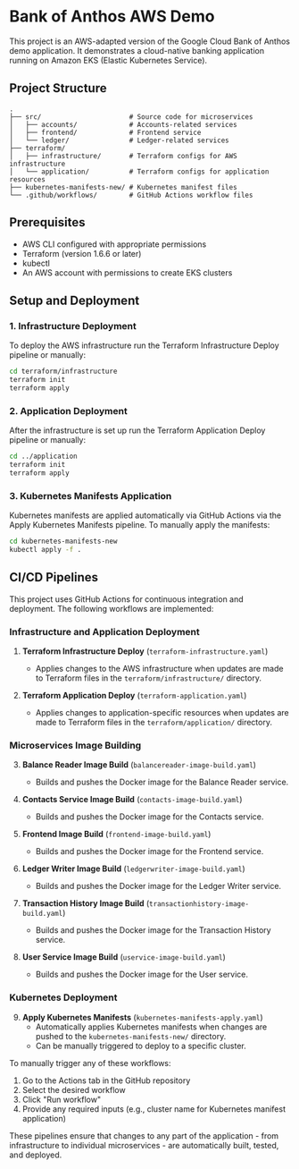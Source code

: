 # Bank of Anthos AWS Demo

This project is an AWS-adapted version of the Google Cloud Bank of Anthos demo application. It demonstrates a cloud-native banking application running on Amazon EKS (Elastic Kubernetes Service).

## Project Structure

```
.
├── src/                      # Source code for microservices
│   ├── accounts/             # Accounts-related services
│   ├── frontend/             # Frontend service
│   └── ledger/               # Ledger-related services
├── terraform/
│   ├── infrastructure/       # Terraform configs for AWS infrastructure
│   └── application/          # Terraform configs for application resources
├── kubernetes-manifests-new/ # Kubernetes manifest files
└── .github/workflows/        # GitHub Actions workflow files
```

## Prerequisites

- AWS CLI configured with appropriate permissions
- Terraform (version 1.6.6 or later)
- kubectl
- An AWS account with permissions to create EKS clusters

## Setup and Deployment

### 1. Infrastructure Deployment

To deploy the AWS infrastructure run the Terraform Infrastructure Deploy pipeline or manually:


```bash
cd terraform/infrastructure
terraform init
terraform apply
```

### 2. Application Deployment

After the infrastructure is set up run the Terraform Application Deploy pipeline or manually:

```bash
cd ../application
terraform init
terraform apply
```

### 3. Kubernetes Manifests Application

Kubernetes manifests are applied automatically via GitHub Actions via the Apply Kubernetes Manifests pipeline. To manually apply the manifests:

```bash
cd kubernetes-manifests-new
kubectl apply -f .
```

## CI/CD Pipelines

This project uses GitHub Actions for continuous integration and deployment. The following workflows are implemented:

### Infrastructure and Application Deployment

1. **Terraform Infrastructure Deploy** (`terraform-infrastructure.yaml`)
   - Applies changes to the AWS infrastructure when updates are made to Terraform files in the `terraform/infrastructure/` directory.

2. **Terraform Application Deploy** (`terraform-application.yaml`)
   - Applies changes to application-specific resources when updates are made to Terraform files in the `terraform/application/` directory.

### Microservices Image Building

3. **Balance Reader Image Build** (`balancereader-image-build.yaml`)
   - Builds and pushes the Docker image for the Balance Reader service.

4. **Contacts Service Image Build** (`contacts-image-build.yaml`)
   - Builds and pushes the Docker image for the Contacts service.

5. **Frontend Image Build** (`frontend-image-build.yaml`)
   - Builds and pushes the Docker image for the Frontend service.

6. **Ledger Writer Image Build** (`ledgerwriter-image-build.yaml`)
   - Builds and pushes the Docker image for the Ledger Writer service.

7. **Transaction History Image Build** (`transactionhistory-image-build.yaml`)
   - Builds and pushes the Docker image for the Transaction History service.

8. **User Service Image Build** (`uservice-image-build.yaml`)
   - Builds and pushes the Docker image for the User service.

### Kubernetes Deployment

9. **Apply Kubernetes Manifests** (`kubernetes-manifests-apply.yaml`)
   - Automatically applies Kubernetes manifests when changes are pushed to the `kubernetes-manifests-new/` directory.
   - Can be manually triggered to deploy to a specific cluster.

To manually trigger any of these workflows:
1. Go to the Actions tab in the GitHub repository
2. Select the desired workflow
3. Click "Run workflow"
4. Provide any required inputs (e.g., cluster name for Kubernetes manifest application)

These pipelines ensure that changes to any part of the application - from infrastructure to individual microservices - are automatically built, tested, and deployed.

